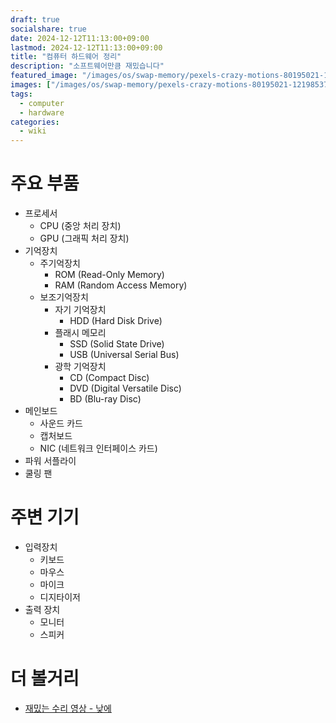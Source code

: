 ```yaml
---
draft: true
socialshare: true
date: 2024-12-12T11:13:00+09:00
lastmod: 2024-12-12T11:13:00+09:00
title: "컴퓨터 하드웨어 정리"
description: "소프트웨어만큼 재밌습니다"
featured_image: "/images/os/swap-memory/pexels-crazy-motions-80195021-12198537.webp"
images: ["/images/os/swap-memory/pexels-crazy-motions-80195021-12198537.webp"]
tags:
  - computer
  - hardware
categories:
  - wiki
---
```


# 주요 부품

- 프로세서
  - CPU (중앙 처리 장치)
  - GPU (그래픽 처리 장치)
- 기억장치
  - 주기억장치
    - ROM (Read-Only Memory)
    - RAM (Random Access Memory)
  - 보조기억장치
    - 자기 기억장치
      - HDD (Hard Disk Drive)
    - 플래시 메모리
      - SSD (Solid State Drive)
      - USB (Universal Serial Bus)
    - 광학 기억장치
      - CD (Compact Disc)
      - DVD (Digital Versatile Disc)
      - BD (Blu-ray Disc)
- 메인보드
  - 사운드 카드
  - 캡처보드
  - NIC (네트워크 인터페이스 카드)
- 파워 서플라이
- 쿨링 팬

# 주변 기기

- 입력장치
  - 키보드
  - 마우스
  - 마이크
  - 디지타이저
- 출력 장치
  - 모니터
  - 스피커

# 더 볼거리

- [재밌는 수리 영상 - 낮에](https://www.youtube.com/@one-day)
